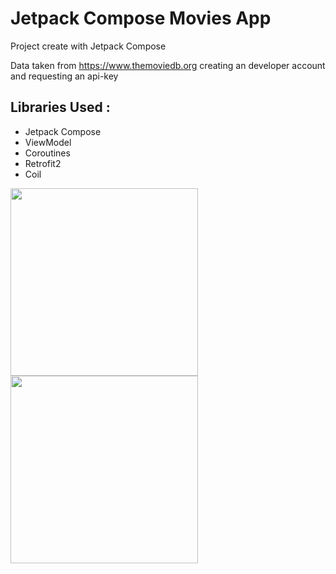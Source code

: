 # Jetpack Compose Movies App

Project create with Jetpack Compose

Data taken from https://www.themoviedb.org creating an developer account and requesting an api-key

## Libraries Used :
- Jetpack Compose
- ViewModel
- Coroutines
- Retrofit2
- Coil

<div>
  <img src="https://user-images.githubusercontent.com/45129753/120265078-d1f5d800-c264-11eb-8cad-9af67f358437.png" width="300"  />  
  <img src="https://user-images.githubusercontent.com/45129753/120265081-d3270500-c264-11eb-9ac1-13c7ff5576ce.png" width="300"  />
</div>



